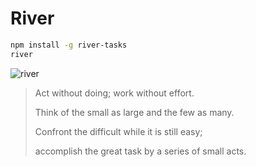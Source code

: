 # River

```bash
npm install -g river-tasks
river
```

![river](https://fsmedia.imgix.net/assets/river.gif)

> Act without doing; work without effort.
>
> Think of the small as large and the few as many.
>
> Confront the difficult while it is still easy;
>
> accomplish the great task by a series of small acts.
